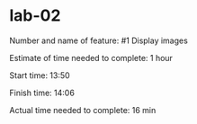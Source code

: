 # lab-02

Number and name of feature: #1 Display images

Estimate of time needed to complete: 1 hour

Start time: 13:50

Finish time: 14:06

Actual time needed to complete: 16 min